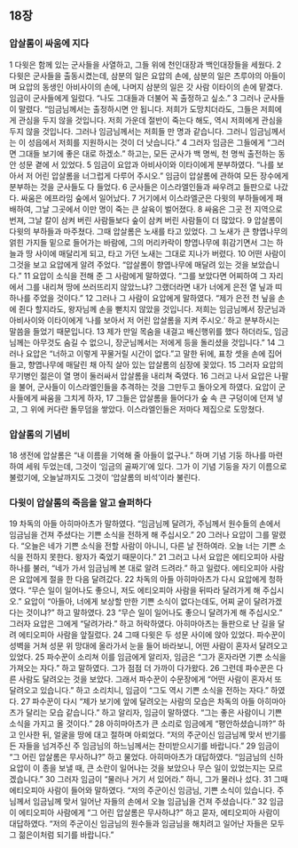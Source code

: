 ## 18장
### 압살롬이 싸움에 지다
1 다윗은 함께 있는 군사들을 사열하고, 그들 위에 천인대장과 백인대장들을 세웠다.
2 다윗은 군사들을 출동시켰는데, 삼분의 일은 요압의 손에, 삼분의 일은 츠루야의 아들이며 요압의 동생인 아비사이의 손에, 나머지 삼분의 일은 갓 사람 이타이의 손에 맡겼다. 임금이 군사들에게 일렀다. “나도 그대들과 더불어 꼭 출정하고 싶소.”
3 그러나 군사들이 말렸다. “임금님께서는 출정하시면 안 됩니다. 저희가 도망치더라도, 그들은 저희에게 관심을 두지 않을 것입니다. 저희 가운데 절반이 죽는다 해도, 역시 저희에게 관심을 두지 않을 것입니다. 그러나 임금님께서는 저희들 만 명과 같습니다. 그러니 임금님께서는 이 성읍에서 저희를 지원하시는 것이 더 낫습니다.”
4 그러자 임금은 그들에게 “그러면 그대들 보기에 좋은 대로 하겠소.” 하고는, 모든 군사가 백 명씩, 천 명씩 출전하는 동안 성문 곁에 서 있었다.
5 임금이 요압과 아비사이와 이타이에게 분부하였다. “나를 보아서 저 어린 압살롬을 너그럽게 다루어 주시오.” 임금이 압살롬에 관하여 모든 장수에게 분부하는 것을 군사들도 다 들었다.
6 군사들은 이스라엘인들과 싸우려고 들판으로 나갔다. 싸움은 에프라임 숲에서 일어났다.
7 거기에서 이스라엘군은 다윗의 부하들에게 패배하여, 그날 그곳에서 이만 명이 죽는 큰 살육이 벌어졌다.
8 싸움은 그곳 전 지역으로 번져, 그날 칼이 삼켜 버린 사람들보다 숲이 삼켜 버린 사람들이 더 많았다.
9 압살롬이 다윗의 부하들과 마주쳤다. 그때 압살롬은 노새를 타고 있었다. 그 노새가 큰 향엽나무의 얽힌 가지들 밑으로 들어가는 바람에, 그의 머리카락이 향엽나무에 휘감기면서 그는 하늘과 땅 사이에 매달리게 되고, 타고 가던 노새는 그대로 지나가 버렸다.
10 어떤 사람이 그것을 보고 요압에게 알려 주었다. “압살롬이 향엽나무에 매달려 있는 것을 보았습니다.”
11 요압이 소식을 전해 준 그 사람에게 말하였다. “그를 보았다면 어찌하여 그 자리에서 그를 내리쳐 땅에 쓰러뜨리지 않았느냐? 그랬더라면 내가 너에게 은전 열 닢과 띠 하나를 주었을 것이다.”
12 그러나 그 사람이 요압에게 말하였다. “제가 은전 천 닢을 손에 쥔다 할지라도, 왕자님께 손을 뻗치지 않았을 것입니다. 저희는 임금님께서 장군님과 아비사이와 이타이에게 ‘나를 보아서 저 어린 압살롬을 지켜 주시오.’ 하고 분부하시는 말씀을 들었기 때문입니다.
13 제가 만일 목숨을 내걸고 배신행위를 했다 하더라도, 임금님께는 아무것도 숨길 수 없으니, 장군님께서는 저에게 등을 돌리셨을 것입니다.”
14 그러나 요압은 “너하고 이렇게 꾸물거릴 시간이 없다.”고 말한 뒤에, 표창 셋을 손에 집어 들고, 향엽나무에 매달린 채 아직 살아 있는 압살롬의 심장에 꽂았다.
15 그러자 요압의 무기병인 젊은이 열 명이 둘러싸서 압살롬을 내리쳐 죽였다.
16 그러고 나서 요압은 나팔을 불어, 군사들이 이스라엘인들을 추격하는 것을 그만두고 돌아오게 하였다. 요압이 군사들에게 싸움을 그치게 하자,
17 그들은 압살롬을 들어다가 숲 속 큰 구덩이에 던져 넣고, 그 위에 커다란 돌무덤을 쌓았다. 이스라엘인들은 저마다 제집으로 도망쳤다.
### 압살롬의 기념비
18 생전에 압살롬은 “내 이름을 기억해 줄 아들이 없구나.” 하며 기념 기둥 하나를 마련하여 세워 두었는데, 그것이 ‘임금의 골짜기’에 있다. 그가 이 기념 기둥을 자기 이름으로 불렀기에, 오늘날까지도 그것이 ‘압살롬의 비석’이라 불린다.
### 다윗이 압살롬의 죽음을 알고 슬퍼하다
19 차독의 아들 아히마아츠가 말하였다. “임금님께 달려가, 주님께서 원수들의 손에서 임금님을 건져 주셨다는 기쁜 소식을 전하게 해 주십시오.”
20 그러나 요압이 그를 말렸다. “오늘은 네가 기쁜 소식을 전할 사람이 아니니, 다른 날 전하여라. 오늘 너는 기쁜 소식을 전하지 못한다. 왕자가 죽었기 때문이다.”
21 그러고 나서 요압은 에티오피아 사람 하나를 불러, “네가 가서 임금님께 본 대로 알려 드려라.” 하고 일렀다. 에티오피아 사람은 요압에게 절을 한 다음 달려갔다.
22 차독의 아들 아히마아츠가 다시 요압에게 청하였다. “무슨 일이 일어나도 좋으니, 저도 에티오피아 사람을 뒤따라 달려가게 해 주십시오.” 요압이 “아들아, 너에게 보상할 만한 기쁜 소식이 없다는데도, 어찌 굳이 달려가겠다는 것이냐?” 하고 말하였다.
23 “무슨 일이 일어나도 좋으니 달려가게 해 주십시오.” 그러자 요압은 그에게 “달려가라.” 하고 허락하였다. 아히마아츠는 들판으로 난 길을 달려 에티오피아 사람을 앞질렀다.
24 그때 다윗은 두 성문 사이에 앉아 있었다. 파수꾼이 성벽을 거쳐 성문 위 망대에 올라가서 눈을 들어 바라보니, 어떤 사람이 혼자서 달려오고 있었다.
25 파수꾼이 소리쳐 이를 임금에게 알리자, 임금은 “그가 혼자라면 기쁜 소식을 가져오는 자다.” 하고 말하였다. 그가 점점 더 가까이 다가왔다.
26 그런데 파수꾼은 다른 사람도 달려오는 것을 보았다. 그래서 파수꾼이 수문장에게 “어떤 사람이 혼자서 또 달려오고 있습니다.” 하고 소리치니, 임금이 “그도 역시 기쁜 소식을 전하는 자다.” 하였다.
27 파수꾼이 다시 “제가 보기에 앞에 달려오는 사람의 모습은 차독의 아들 아히마아츠가 달리는 모습 같습니다.” 하고 알리자, 임금이 말하였다. “그는 좋은 사람이니 기쁜 소식을 가지고 올 것이다.”
28 아히마아츠가 큰 소리로 임금에게 “평안하셨습니까?” 하고 인사한 뒤, 얼굴을 땅에 대고 절하며 아뢰었다. “저의 주군이신 임금님께 맞서 반기를 든 자들을 넘겨주신 주 임금님의 하느님께서는 찬미받으시기를 바랍니다.”
29 임금이 “그 어린 압살롬은 무사하냐?” 하고 물었다. 아히마아츠가 대답하였다. “임금님의 신하 요압이 이 종을 보낼 때, 큰 소란이 일어나는 것을 보았으나 무슨 일이 있었는지는 모르겠습니다.”
30 그러자 임금이 “물러나 거기 서 있어라.” 하니, 그가 물러나 섰다.
31 그때 에티오피아 사람이 들어와 말하였다. “저의 주군이신 임금님, 기쁜 소식이 있습니다. 주님께서 임금님께 맞서 일어난 자들의 손에서 오늘 임금님을 건져 주셨습니다.”
32 임금이 에티오피아 사람에게 “그 어린 압살롬은 무사하냐?” 하고 묻자, 에티오피아 사람이 대답하였다. “저의 주군이신 임금님의 원수들과 임금님을 해치려고 일어난 자들은 모두 그 젊은이처럼 되기를 바랍니다.”
